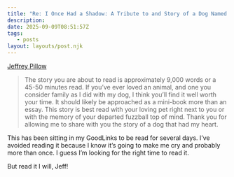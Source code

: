 ```yaml
---
title: "Re: I Once Had a Shadow: A Tribute to and Story of a Dog Named Mozzarella Cheese"  
description:
date: 2025-09-09T08:51:57Z
tags:
   - posts
layout: layouts/post.njk
---
```


[Jeffrey Pillow](https://jeffreypillow.com/2024/12/04/i-once-had-a-shadow-tribute-story-dog-named-mozzarella/)

> The story you are about to read is approximately 9,000 words or a 45-50 minutes read. If you’ve ever loved an animal, and one you consider family as I did with my dog, I think you’ll find it well worth your time. It should likely be approached as a mini-book more than an essay. This story is best read with your loving pet right next to you or with the memory of your departed fuzzball top of mind. Thank you for allowing me to share with you the story of a dog that had my heart.

This has been sitting in my GoodLinks to be read for several days. I’ve avoided reading it because I know it’s going to make me cry and probably more than once. I guess I’m looking for the right time to read it. 

But read it I will, Jeff!  

